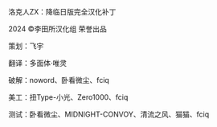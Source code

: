 洛克人ZX：降临日版完全汉化补丁

2024 ©李田所汉化组 荣誉出品

策划：飞宇

翻译：多面体·唯灵

破解：noword、卧看微尘、fciq

美工：扭Type-小光、Zero1000、fciq

测试：卧看微尘、MIDNIGHT-CONVOY、清流之风、猫猫、fciq
